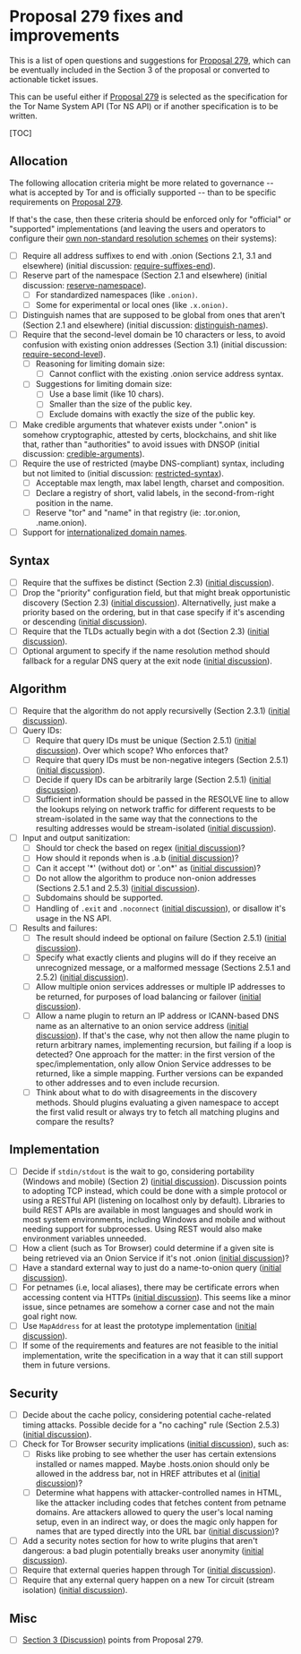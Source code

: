 # Proposal 279 fixes and improvements

This is a list of open questions and suggestions for [Proposal 279][], which
can be eventually included in the Section 3 of the proposal or converted to
actionable ticket issues.

This can be useful either if [Proposal 279][] is selected as the specification
for the Tor Name System API (Tor NS API) or if another specification is to be
written.

[TOC]

[Proposal 279]: https://gitlab.torproject.org/tpo/core/torspec/-/blob/main/proposals/279-naming-layer-api.txt

## Allocation

The following allocation criteria might be more related to governance -- what
is accepted by Tor and is officially supported -- than to be specific
requirements on [Proposal 279][].

If that's the case, then these criteria should be enforced only for "official"
or "supported" implementations (and leaving the users and operators to
configure their [own non-standard resolution schemes][] on their systems):

* [ ] Require all address suffixes to end with .onion (Sections 2.1, 3.1 and
      elsewhere) (initial discussion: [require-suffixes-end][]).
* [ ] Reserve part of the namespace (Section 2.1 and elsewhere)
      (initial discussion: [reserve-namespace][]).
  * [ ] For standardized namespaces (like `.onion)`.
  * [ ] Some for experimental or local ones (like `.x.onion)`.
* [ ] Distinguish names that are supposed to be global from ones that aren't
      (Section 2.1 and elsewhere) (initial discussion: [distinguish-names][]).
* [ ] Require that the second-level domain be 10 characters or less, to avoid
      confusion with existing onion addresses (Section 3.1) (initial discussion:
      [require-second-level][]).
  * [ ] Reasoning for limiting domain size:
    * [ ] Cannot conflict with the existing .onion service address syntax.
  * [ ] Suggestions for limiting domain size:
    * [ ] Use a base limit (like 10 chars).
    * [ ] Smaller than the size of the public key.
    * [ ] Exclude domains with exactly the size of the public key.
* [ ] Make credible arguments that whatever exists under ".onion" is somehow
      cryptographic, attested by certs, blockchains, and shit like that, rather
      than "authorities" to avoid issues with DNSOP
      (initial discussion: [credible-arguments][]).
* [ ] Require the use of restricted (maybe DNS-compliant) syntax, including but
      not limited to (initial discussion: [restricted-syntax][]).
  * [ ] Acceptable max length, max label length, charset and composition.
  * [ ] Declare a registry of short, valid labels, in the second-from-right position in the name.
  * [ ] Reserve "tor" and "name" in that registry (ie: .tor.onion, .name.onion).
* [ ] Support for [internationalized domain names][].

[own non-standard resolution schemes]: https://lists.torproject.org/pipermail/tor-dev/2017-April/012172.html
[require-suffixes-end]: https://lists.torproject.org/pipermail/tor-dev/2017-March/012077.html
[reserve-namespace]: https://lists.torproject.org/pipermail/tor-dev/2017-March/012077.html
[distinguish-names]: https://lists.torproject.org/pipermail/tor-dev/2017-March/012077.html
[require-second-level]: https://lists.torproject.org/pipermail/tor-dev/2017-March/012077.html
[credible-arguments]: https://lists.torproject.org/pipermail/tor-dev/2017-April/012171.html
[restricted-syntax]: https://lists.torproject.org/pipermail/tor-dev/2017-April/012171.html
[internationalized domain names]: https://en.wikipedia.org/wiki/Internationalized_domain_name

## Syntax

* [ ] Require that the suffixes be distinct (Section 2.3)
      ([initial discussion](https://lists.torproject.org/pipermail/tor-dev/2017-March/012077.html)).
* [ ] Drop the "priority" configuration field, but that might break opportunistic discovery (Section 2.3)
      ([initial discussion](https://lists.torproject.org/pipermail/tor-dev/2017-March/012077.html)).
      Alternativelly, just make a priority based on the ordering, but in that case specify if it's ascending or descending
      ([initial discussion](https://lists.torproject.org/pipermail/tor-dev/2017-March/012078.html)).
* [ ] Require that the TLDs actually begin with a dot (Section 2.3)
      ([initial discussion](https://lists.torproject.org/pipermail/tor-dev/2017-March/012077.html)).
* [ ] Optional argument to specify if the name resolution method should fallback for a regular DNS query at the exit node
      ([initial discussion](https://lists.torproject.org/pipermail/tor-dev/2016-October/011524.html)).

## Algorithm

* [ ] Require that the algorithm do not apply recursivelly (Section 2.3.1)
      ([initial discussion](https://lists.torproject.org/pipermail/tor-dev/2017-March/012077.html)).
* [ ] Query IDs:
  * [ ] Require that query IDs must be unique (Section 2.5.1)
        ([initial discussion](https://lists.torproject.org/pipermail/tor-dev/2017-March/012077.html)).
        Over which scope? Who enforces that?
  * [ ] Require that query IDs must be non-negative integers (Section 2.5.1)
        ([initial discussion](https://lists.torproject.org/pipermail/tor-dev/2017-March/012077.html)).
  * [ ] Decide if query IDs can be arbitrarily large (Section 2.5.1)
        ([initial discussion](https://lists.torproject.org/pipermail/tor-dev/2017-March/012077.html)).
  * [ ] Sufficient information should be passed in the RESOLVE line to allow
        the lookups relying on network traffic for different requests to be
        stream-isolated in the same way that the connections to the resulting addresses
        would be stream-isolated
        ([initial discussion](https://lists.torproject.org/pipermail/tor-dev/2016-October/011518.html)).
* [ ] Input and output sanitization:
  * [ ] Should tor check the <tld> based on regex
        ([initial discussion](https://lists.torproject.org/pipermail/tor-dev/2017-March/012078.html))?
  * [ ] How should it reponds when <tld> is .a.b
        ([initial discussion](https://lists.torproject.org/pipermail/tor-dev/2017-March/012078.html))?
  * [ ] Can it accept '\*' (without dot) or '.on\*' as <tld>
        ([initial discussion](https://lists.torproject.org/pipermail/tor-dev/2017-March/012078.html))?
  * [ ] Do not allow the algorithm to produce non-onion addresses (Sections 2.5.1 and 2.5.3)
        ([initial discussion](https://lists.torproject.org/pipermail/tor-dev/2017-March/012077.html)).
  * [ ] Subdomains should be supported.
  * [ ] Handling of `.exit` and `.noconnect`
        ([initial discussion](https://lists.torproject.org/pipermail/tor-dev/2017-April/012128.html)),
        or disallow it's usage in the NS API.
* [ ] Results and failures:
  * [ ] The result should indeed be optional on failure (Section 2.5.1)
        ([initial discussion](https://lists.torproject.org/pipermail/tor-dev/2017-March/012077.html)).
  * [ ] Specify what exactly clients and plugins will do if they receive an
        unrecognized message, or a malformed message (Sections 2.5.1 and 2.5.2)
        ([initial discussion](https://lists.torproject.org/pipermail/tor-dev/2017-March/012077.html)).
  * [ ] Allow multiple onion services addresses or multiple IP addresses to be
        returned, for purposes of load balancing or failover
        ([initial discussion](https://lists.torproject.org/pipermail/tor-dev/2016-October/011518.html)).
  * [ ] Allow a name plugin to return an IP address or ICANN-based DNS name as an alternative to an onion service address
        ([initial discussion](https://lists.torproject.org/pipermail/tor-dev/2016-October/011518.html)).
        If that's the case, why not then allow the name plugin to return
        arbitrary names, implementing recursion, but failing if a loop is detected? One
        approach for the matter: in the first version of the spec/implementation, only
        allow Onion Service addresses to be returned, like a simple mapping. Further
        versions can be expanded to other addresses and to even include recursion.
  * [ ] Think about what to do with disagreements in the discovery methods. Should plugins evaluating
        a given namespace to accept the first valid result or always try to fetch all matching plugins
        and compare the results?

## Implementation

* [ ] Decide if `stdin/stdout` is the wait to go, considering portability (Windows and mobile) (Section 2)
      ([initial discussion](https://lists.torproject.org/pipermail/tor-dev/2017-March/012077.html)).
      Discussion points to adopting TCP instead, which could be done with a
      simple protocol or using a RESTful API (listening on localhost only by
      default). Libraries to build REST APIs are available in most languages and
      should work in most system environments, including Windows and mobile and
      without needing support for subprocesses. Using REST would also make
      environment variables unneeded.
* [ ] How a client (such as Tor Browser) could determine if a given site is
      being retrieved via an Onion Service if it's not .onion
      ([initial discussion](https://lists.torproject.org/pipermail/tor-dev/2016-October/011516.html))?
* [ ] Have a standard external way to just do a name-to-onion query
      ([initial discussion](https://lists.torproject.org/pipermail/tor-dev/2016-October/011516.html)).
* [ ] For petnames (i.e, local aliases), there may be certificate errors when accessing content via HTTPs
      ([initial discussion](https://lists.torproject.org/pipermail/tor-dev/2016-October/011516.html)).
      This seems like a minor issue, since petnames are somehow a corner case and not the main goal right now.
* [ ] Use `MapAddress` for at least the prototype implementation
      ([initial discussion](https://lists.torproject.org/pipermail/tor-dev/2016-October/011517.html)).
* [ ] If some of the requirements and features are not feasible to the initial
      implementation, write the specification in a way that it can still support
      them in future versions.

## Security

* [ ] Decide about the cache policy, considering potential cache-related timing
      attacks. Possible decide for a "no caching" rule (Section 2.5.3)
      ([initial discussion](https://lists.torproject.org/pipermail/tor-dev/2017-March/012077.html)).
* [ ] Check for Tor Browser security implications
      ([initial discussion](https://lists.torproject.org/pipermail/tor-dev/2017-March/012077.html)), such as:
  * [ ] Risks like probing to see whether the user has certain extensions installed or names mapped.
        Maybe .hosts.onion should only be allowed in the address bar, not in HREF attributes et al
        ([initial discussion](https://lists.torproject.org/pipermail/tor-dev/2017-March/012077.html))?
  * [ ] Determine what happens with attacker-controlled names in HTML, like the
        attacker including codes that fetches content from petname domains. Are
        attackers allowed to query the user's local naming setup, even in an indirect
        way, or does the magic only happen for names that are typed directly into the
        URL bar
        ([initial discussion](https://lists.torproject.org/pipermail/tor-dev/2016-October/011516.html))?
* [ ] Add a security notes section for how to write plugins that aren't
      dangerous: a bad plugin potentially breaks user anonymity
      ([initial discussion](https://lists.torproject.org/pipermail/tor-dev/2017-March/012077.html)).
* [ ] Require that external queries happen through Tor
      ([initial discussion](https://lists.torproject.org/pipermail/tor-dev/2016-October/011515.html)).
* [ ] Require that any external query happen on a new Tor circuit (stream isolation)
      ([initial discussion](https://lists.torproject.org/pipermail/tor-dev/2016-October/011515.html)).

## Misc

* [ ] [Section 3 (Discussion)](https://gitlab.torproject.org/tpo/core/torspec/-/blob/main/proposals/279-naming-layer-api.txt#L400) points from Proposal 279.

